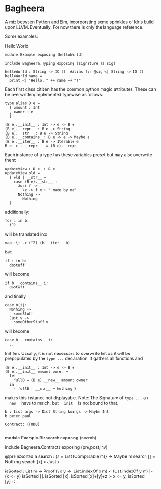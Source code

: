 # Bagheera

A mix between Python and Elm, incorporating some sprinkles of Idris build upon LLVM. Eventually. For now there is only the language reference.

Some examples: 

Hello World: 

```
module Example exposing (helloWorld)

include Bagheera.Typing exposing (signature as sig)

helloWorld : String -> IO ()  #Alias for @sig <| String -> IO ()
helloWorld name = 
  print <| "Hello, " ++ name ++ "!"
```

Each first class citizen has the common python magic attributes. These can be overwritten/implemented typewise as follows:
```
type alias B e = 
  { amount : Int
  , owner : e
  }

(B e).__init__ : Int -> e -> B e
(B e).__repr__ : B e -> String
(B e).__str__ : B e -> String
(B e).__contains__: B e -> e -> Maybe e
(B e).__iter__ : B e -> Iterable e
B e |> . __repr__  = (B e).__repr__ 
```
Each instance of a type has these variables preset but may also overwrite them:

```
updateView : B e -> B e
updateView old = 
  { old | __str__ = 
    case (B e).__str__ :
      Just f ->
        \x -> f x + " made by me"
      Nothing ->
        Nothing
  }
```
additionally:
```
for i in b:
  i^2
```
will be translated into
```
map (\i -> i^2) (b.__iter__ b)
```
but 
```
if i in b:
  doStuff
```
will become
```
if b.__contains__ i:
  doStuff
```
and finally 
```
case b[i]:
  Nothing ->
    someStuff
  Just v ->
    someOtherStuff v
```
will become
```
case b.__contains__ i:
  ...
```
Init fun. Usually, it is not necessary to overwrite Init as it will be prepopulated by the `type ...` declaration. It gathers all functions and
```
(B e).__init__ : Int -> e -> B e
(B e).__init__ amount owner =
  let
    fullB = (B e).__new__ amount owner
  in
    { fullB | __str__ = Nothing }
```
makes this instance not displayable.
Note: The Signature of `type ...` an `__new__` have to match, but `__init__` is not bound to that.

```
b : List args -> Dict String kwargs -> Maybe Int
b peter paul 

Contract: (TODO)


```
module Example.Binsearch exposing (search)

include Bagheera.Contracts exposing (pre,post,inv)

@pre isSorted a
search : {a = List (Comparable m)} -> Maybe m
search [] = Nothing
search [x] = Just x

isSorted : List m -> Proof (\ x y -> (List.indexOf x m) < (List.indexOf y m) |- (x <= y)
isSorted [].
isSorted [x].
isSorted [x]+[y]+z :- x <= y, isSorted [y]+z.
```
